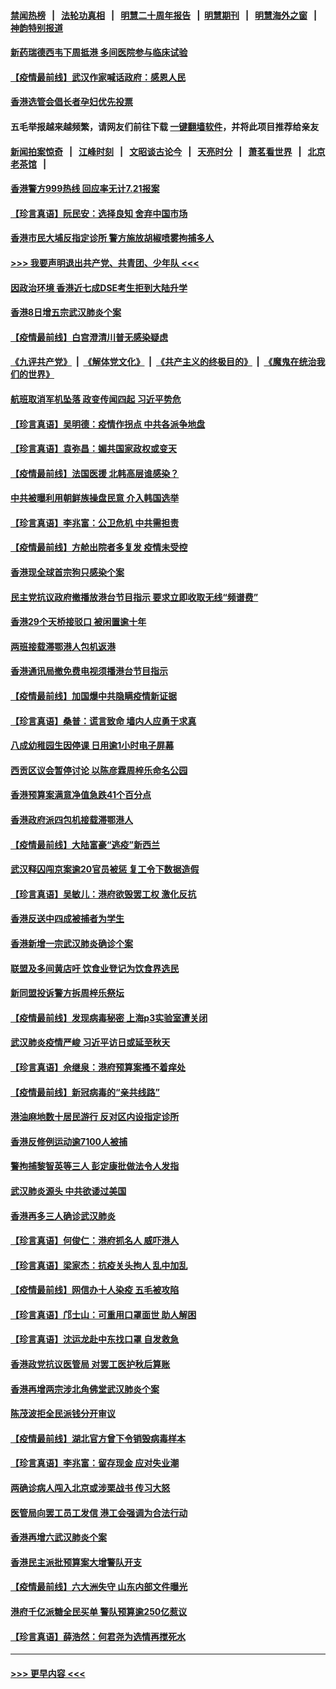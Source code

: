 #### [禁闻热榜](热点新闻.md?=0)  &nbsp;&nbsp;|&nbsp;&nbsp; [法轮功真相](https://github.com/gfw-breaker/truth/blob/master/README.md?=0) &nbsp;&nbsp;|&nbsp;&nbsp; [明慧二十周年报告](https://github.com/gfw-breaker/mh-reports/blob/master/README.md?=0) &nbsp;&nbsp;|&nbsp;&nbsp;[明慧期刊](https://github.com/gfw-breaker/mh-qikan) &nbsp;&nbsp;|&nbsp;&nbsp; [明慧海外之窗](https://github.com/gfw-breaker/mh-news/blob/master/README.md?=0) &nbsp;&nbsp;|&nbsp;&nbsp; [神韵特别报道](https://github.com/gfw-breaker/mh-news/blob/master/shenyun.md?=0)
#### [新药瑞德西韦下周抵港 多间医院参与临床试验](../pages/nsc415/n11928462.md?t=03101032) 
#### [【疫情最前线】武汉作家喊话政府：感恩人民](../pages/nsc415/n11927940.md?t=03101032) 
#### [香港选管会倡长者孕妇优先投票](../pages/nsc415/n11928449.md?t=03101032) 
#### 五毛举报越来越频繁，请网友们前往下载 [一键翻墙软件](https://github.com/gfw-breaker/ssr-accounts)，并将此项目推荐给亲友
#### [新闻拍案惊奇](https://github.com/gfw-breaker/banned-news/blob/master/pages/link4.md) &nbsp;&nbsp;|&nbsp;&nbsp; [江峰时刻](https://github.com/gfw-breaker/banned-news/blob/master/pages/link4.md) &nbsp;&nbsp;|&nbsp;&nbsp; [文昭谈古论今](https://github.com/gfw-breaker/banned-news/blob/master/pages/link4.md) &nbsp;&nbsp;|&nbsp;&nbsp; [天亮时分](https://github.com/gfw-breaker/banned-news/blob/master/pages/link4.md) &nbsp;&nbsp;|&nbsp;&nbsp; [萧茗看世界](https://github.com/gfw-breaker/banned-news/blob/master/pages/link4.md) &nbsp;&nbsp;|&nbsp;&nbsp; [北京老茶馆](https://github.com/gfw-breaker/banned-news/blob/master/pages/link4.md) &nbsp;&nbsp;|&nbsp;&nbsp; 
#### [香港警方999热线 回应率无计7.21报案](../pages/nsc415/n11928448.md?t=03101032) 
#### [【珍言真语】阮民安：选择良知 舍弃中国市场](../pages/nsc415/n11927705.md?t=03101032) 
#### [香港市民大埔反指定诊所 警方施放胡椒喷雾拘捕多人](../pages/nsc415/n11925774.md?t=03101032) 
#### [>>> 我要声明退出共产党、共青团、少年队 <<<](https://github.com/begood0513/goodnews/blob/master/quit/letter.md) 
#### [因政治环境 香港近七成DSE考生拒到大陆升学](../pages/nsc415/n11925759.md?t=03101032) 
#### [香港8日增五宗武汉肺炎个案](../pages/nsc415/n11925736.md?t=03101032) 
#### [【疫情最前线】白宫澄清川普无感染疑虑](../pages/nsc415/n11925567.md?t=03101032) 
#### [《九评共产党》](https://github.com/begood0513/9ping.md/blob/master/README.md) &nbsp;|&nbsp; [《解体党文化》](../../../../jtdwh.md/blob/master/README.md)  &nbsp;|&nbsp; [《共产主义的终极目的》](../../../../gczydzjmd.md/blob/master/README.md) &nbsp;|&nbsp; [《魔鬼在统治我们的世界》](../../../../mgztzwmdsj.md/blob/master/README.md) 
#### [航班取消军机坠落 政变传闻四起 习近平势危](../pages/nsc415/n11925467.md?t=03101032) 
#### [【珍言真语】吴明德：疫情作拐点 中共各派争地盘](../pages/nsc415/n11925299.md?t=03101032) 
#### [【珍言真语】袁弥昌：媚共国家政权或变天](../pages/nsc415/n11923199.md?t=03101032) 
#### [【疫情最前线】法国医援 北韩高层谁感染？](../pages/nsc415/n11920850.md?t=03101032) 
#### [中共被曝利用朝鲜族操盘民意 介入韩国选举](../pages/nsc415/n11921006.md?t=03101032) 
#### [【珍言真语】李兆富：公卫危机 中共需担责](../pages/nsc415/n11920422.md?t=03101032) 
#### [【疫情最前线】方舱出院者多复发 疫情未受控](../pages/nsc415/n11918637.md?t=03101032) 
#### [香港现全球首宗狗只感染个案](../pages/nsc415/n11918710.md?t=03101032) 
#### [民主党抗议政府撤播放港台节目指示 要求立即收取无线“频谱费”](../pages/nsc415/n11918681.md?t=03101032) 
#### [香港29个天桥接驳口 被闲置逾十年](../pages/nsc415/n11918654.md?t=03101032) 
#### [两班接载滞鄂港人包机返港](../pages/nsc415/n11915855.md?t=03101032) 
#### [香港通讯局撤免费电视须播港台节目指示](../pages/nsc415/n11915831.md?t=03101032) 
#### [【疫情最前线】加国爆中共隐瞒疫情新证据](../pages/nsc415/n11915482.md?t=03101032) 
#### [【珍言真语】桑普：谎言致命 墙内人应勇于求真](../pages/nsc415/n11915169.md?t=03101032) 
#### [八成幼稚园生因停课 日用逾1小时电子屏幕](../pages/nsc415/n11913263.md?t=03101032) 
#### [西贡区议会暂停讨论 以陈彦霖周梓乐命名公园](../pages/nsc415/n11913248.md?t=03101032) 
#### [香港预算案满意净值急跌41个百分点](../pages/nsc415/n11913236.md?t=03101032) 
#### [香港政府派四包机接载滞鄂港人](../pages/nsc415/n11913211.md?t=03101032) 
#### [【疫情最前线】大陆富豪“逃疫”新西兰](../pages/nsc415/n11913160.md?t=03101032) 
#### [武汉释囚闯京案逾20官员被惩 复工令下数据造假](../pages/nsc415/n11912743.md?t=03101032) 
#### [【珍言真语】吴敏儿：港府欲毁罢工权 激化反抗](../pages/nsc415/n11912457.md?t=03101032) 
#### [香港反送中四成被捕者为学生](../pages/nsc415/n11910730.md?t=03101032) 
#### [香港新增一宗武汉肺炎确诊个案](../pages/nsc415/n11910724.md?t=03101032) 
#### [联盟及多间黄店吁 饮食业登记为饮食界选民](../pages/nsc415/n11910718.md?t=03101032) 
#### [新同盟投诉警方拆周梓乐祭坛](../pages/nsc415/n11910707.md?t=03101032) 
#### [【疫情最前线】发现病毒秘密 上海p3实验室遭关闭](../pages/nsc415/n11910640.md?t=03101032) 
#### [武汉肺炎疫情严峻 习近平访日或延至秋天](../pages/nsc415/n11910570.md?t=03101032) 
#### [【珍言真语】佘继泉：港府预算案搔不着痒处](../pages/nsc415/n11910011.md?t=03101032) 
#### [【疫情最前线】新冠病毒的“亲共线路”](../pages/nsc415/n11907734.md?t=03101032) 
#### [港油麻地数十居民游行 反对区内设指定诊所](../pages/nsc415/n11907900.md?t=03101032) 
#### [香港反修例运动逾7100人被捕](../pages/nsc415/n11907922.md?t=03101032) 
#### [警拘捕黎智英等三人 彭定康批做法令人发指](../pages/nsc415/n11907905.md?t=03101032) 
#### [武汉肺炎源头 中共欲诿过美国](../pages/nsc415/n11907665.md?t=03101032) 
#### [香港再多三人确诊武汉肺炎](../pages/nsc415/n11907846.md?t=03101032) 
#### [【珍言真语】何俊仁：港府抓名人 威吓港人](../pages/nsc415/n11907561.md?t=03101032) 
#### [【珍言真语】梁家杰：抗疫关头拘人 乱中加乱](../pages/nsc415/n11907444.md?t=03101032) 
#### [【疫情最前线】网信办十人染疫 五毛被攻陷](../pages/nsc415/n11903757.md?t=03101032) 
#### [【珍言真语】邝士山：可重用口罩面世 助人解困](../pages/nsc415/n11903875.md?t=03101032) 
#### [【珍言真语】沈运龙赴中东找口罩 自发救急](../pages/nsc415/n11903291.md?t=03101032) 
#### [香港政党抗议医管局 对罢工医护秋后算账](../pages/nsc415/n11901746.md?t=03101032) 
#### [香港再增两宗涉北角佛堂武汉肺炎个案](../pages/nsc415/n11901737.md?t=03101032) 
#### [陈茂波拒全民派钱分开审议](../pages/nsc415/n11901672.md?t=03101032) 
#### [【疫情最前线】湖北官方曾下令销毁病毒样本](../pages/nsc415/n11901518.md?t=03101032) 
#### [【珍言真语】李兆富：留存现金 应对失业潮](../pages/nsc415/n11901448.md?t=03101032) 
#### [两确诊病人闯入北京或涉栗战书 传习大怒](../pages/nsc415/n11901180.md?t=03101032) 
#### [医管局向罢工员工发信 港工会强调为合法行动](../pages/nsc415/n11898870.md?t=03101032) 
#### [香港再增六武汉肺炎个案](../pages/nsc415/n11898843.md?t=03101032) 
#### [香港民主派批预算案大增警队开支](../pages/nsc415/n11898813.md?t=03101032) 
#### [【疫情最前线】六大洲失守 山东内部文件曝光](../pages/nsc415/n11898455.md?t=03101032) 
#### [港府千亿派糖全民买单 警队预算逾250亿惹议](../pages/nsc415/n11898608.md?t=03101032) 
#### [【珍言真语】薛浩然：何君尧为选情再搅死水](../pages/nsc415/n11898269.md?t=03101032) 

----
#### [ >>> 更早内容 <<< ](../indexes/nsc415-earlier.md)
